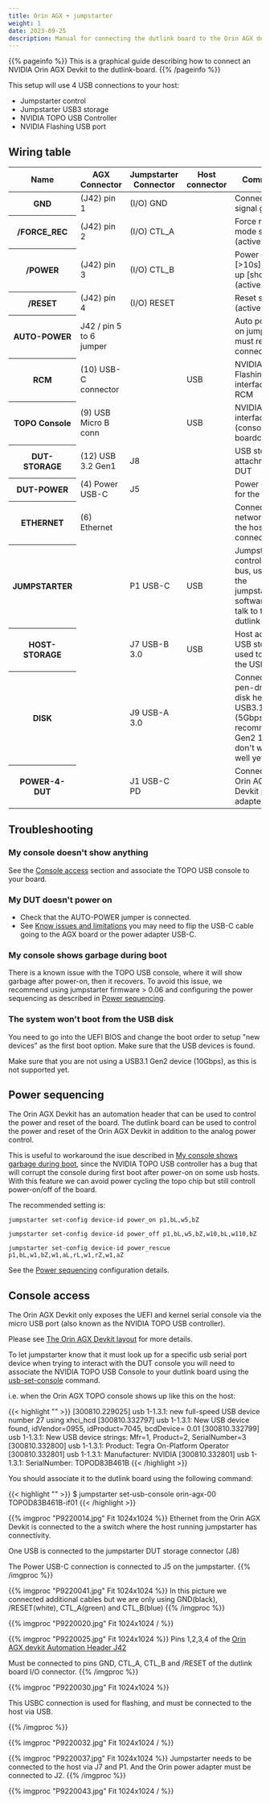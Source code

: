```yaml
---
title: Orin AGX + jumpstarter
weight: 1
date: 2023-09-25
description: Manual for connecting the dutlink board to the Orin AGX devkit.
---
```


{{% pageinfo %}}
This is a graphical guide describing how to connect an NVIDIA Orin AGX Devkit
to the dutlink-board.
{{% /pageinfo %}}

This setup will use 4 USB connections to your host:

* Jumpstarter control
* Jumpstarter USB3 storage
* NVIDIA TOPO USB Controller
* NVIDIA Flashing USB port
## Wiring table
<table class="table">
  <thead>
    <tr>
        <th scope="col">Name</th>
        <th scope="col">AGX Connector</th>
        <th scope="col">Jumpstarter Connector</th>
        <th scope="col">Host connector</th>
        <th scope="col">Comments</th>
    </tr>
  </thead>
  <tbody>
    <tr>
        <th scope="row">GND</th>
        <td>(J42) pin 1</td>
        <td>(I/O) GND</td>
        <td></td>
        <td>Connecting signal ground</td>
    </tr>
    <tr>
        <th scope="row">/FORCE_REC</th>
        <td>(J42) pin 2</td>
        <td>(I/O) CTL_A</td>
        <td></td>
        <td>Force recovery mode signal (active low)</td>
    </tr>
    <tr>
        <th scope="row">/POWER</th>
        <td>(J42) pin 3</td>
        <td>(I/O) CTL_B</td>
        <td></td>
        <td>Power down [>10s], Power up [short] (active low)</td>
    </tr>
    <tr>
        <th scope="row">/RESET</th>
        <td>(J42) pin 4</td>
        <td>(I/O) RESET</td>
        <td></td>
        <td>Reset signal (active low)</td>
    </tr>
    <tr>
        <th scope="row">AUTO-POWER</th>
        <td>J42 / pin 5 to 6 jumper</td>
        <td></td>
        <td></td>
        <td>Auto power-on jumper must remain connected</td>
    </tr>
    <tr>
        <th scope="row">RCM</th>
        <td>(10) USB-C connector</td>
        <td></td>
        <td>USB</td>
        <td>NVIDIA Flashing interface for RCM</td>
    </tr>
    <tr>
        <th scope="row">TOPO Console</th>
        <td>(9) USB Micro B conn</td>
        <td></td>
        <td>USB</td>
        <td>NVIDIA TOPO interface (consoles and boardctl)</td>
    </tr>
    <tr>
        <th scope="row">DUT-STORAGE</th>
        <td>(12) USB 3.2 Gen1</td>
        <td>J8</td>
        <td></td>
        <td>USB storage attachment to DUT</td>
    </tr>
    <tr>
        <th scope="row">DUT-POWER</th>
        <td>(4) Power USB-C</td>
        <td>J5</td>
        <td></td>
        <td>Power output for the DUT</td>
    </tr>
     <tr>
        <th scope="row">ETHERNET</th>
        <td>(6) Ethernet</td>
        <td></td>
        <td></td>
        <td>Connect to a network where the host is also connected</td>
    </tr>
    <tr>
        <th scope="row">JUMPSTARTER</th>
        <td></td>
        <td>P1 USB-C</td>
        <td>USB</td>
        <td>Jumpstarter control USB bus, used by the jumpstarter software to talk to the
            dutlink-board</td>
    </tr>
    <tr>
        <th scope="row">HOST-STORAGE</th>
        <td></td>
        <td>J7 USB-B 3.0</td>
        <td>USB</td>
        <td>Host access to USB storage, used to write the USB disk</td>
    </tr>
    <tr>
        <th scope="row">DISK</th>
        <td></td>
        <td>J9 USB-A 3.0 </td>
        <td></td>
        <td>Connect a pen-drive or disk here. USB3.1 Gen1 (5Gbps recommended, Gen2 10Gbps don't work well yet)</td>
    </tr>
    <tr>
        <th scope="row">POWER-4-DUT</th>
        <td></td>
        <td>J1 USB-C PD</td>
        <td></td>
        <td>Connect the Orin AGX Devkit power adapter here</td>
    </tr>
  </tbody>
</table>

## Troubleshooting
### My console doesn't show anything
See the [Console access](#console-access) section and associate the TOPO USB console to your board.

### My DUT doesn't power on
* Check that the AUTO-POWER jumper is connected.
* See [Know issues and limitations](/docs/testharness/dutlinkboard/#known-issues-and-limitations) you may need to flip the USB-C cable going to the AGX board or the power adapter USB-C.

### My console shows garbage during boot
There is a known issue with the TOPO USB console, where it will show garbage after power-on, then it
recovers. To avoid this issue, we recommend using jumpstarter firmware > 0.06 and
configuring the power sequencing as described in [Power sequencing](#power-sequencing).

### The system won't boot from the USB disk
You need to go into the UEFI BIOS and change the boot order to setup "new devices"
as the first boot option. Make sure that the USB devices is found.

Make sure that you are not using a USB3.1 Gen2 device (10Gbps), as this is not supported yet.

## Power sequencing
The Orin AGX Devkit has an automation header that can be used to control the power
and reset of the board. The dutlink board can be used to control the power
and reset of the Orin AGX Devkit in addition to the analog power control.

This is useful to workaround the isue described in [My console shows garbage during boot](#my-console-shows-garbage-during-boot), since the NVIDIA TOPO USB controller has a bug
that will corrupt the console during first boot after power-on on some usb hosts. With
this feature we can avoid power cycling the topo chip but still controll power-on/off
of the board.

The recommended setting is:

`jumpstarter set-config device-id power_on p1,bL,w5,bZ`

`jumpstarter set-config device-id power_off p1,bL,w5,bZ,w10,bL,w110,bZ`

`jumpstarter set-config device-id power_rescue p1,bL,w1,bZ,w1,aL,rL,w1,rZ,w1,aZ`

See the [Power sequencing](/docs/reference/command-line/#power_onoffrecue-parameters) configuration
details.

## Console access
The Orin AGX Devkit only exposes the UEFI and kernel serial console via the
micro USB port (also known as the NVIDIA TOPO USB controller).

Please see [The Orin AGX Devkit layout](https://developer.nvidia.com/embedded/learn/jetson-agx-orin-devkit-user-guide/developer_kit_layout.html) for more details.

To let jumpstarter know that it must look up for a specific usb serial port device
when trying to interact with the DUT console you will need to associate the
NVIDIA TOPO USB Console to your dutlink board using the
[usb-set-console](/docs/reference/#set-usb-console) command.

i.e. when the Orin AGX TOPO console shows up like this on the host:

{{< highlight "" >}}
[300810.229025] usb 1-1.3.1: new full-speed USB device number 27 using xhci_hcd
[300810.332797] usb 1-1.3.1: New USB device found, idVendor=0955, idProduct=7045, bcdDevice= 0.01
[300810.332799] usb 1-1.3.1: New USB device strings: Mfr=1, Product=2, SerialNumber=3
[300810.332800] usb 1-1.3.1: Product: Tegra On-Platform Operator
[300810.332801] usb 1-1.3.1: Manufacturer: NVIDIA
[300810.332801] usb 1-1.3.1: SerialNumber: TOPOD83B461B
{{< /highlight >}}

You should associate it to the dutlink board using the following command:

{{< highlight "" >}}
$ jumpstarter set-usb-console orin-agx-00 TOPOD83B461B-if01
{{< /highlight >}}


{{% imgproc "P9220014.jpg" Fit 1024x1024  %}}
Ethernet from the Orin AGX Devkit is connected to the a switch
where the host running jumpstarter has connectivity.

One USB is connected to the jumpstarter DUT storage connector (J8)

The Power USB-C connection is connected to J5 on the jumpstarter.
{{% /imgproc %}}

{{% imgproc "P9220041.jpg" Fit 1024x1024  %}}
In this picture we connected additional cables but we are only using
GND(black), /RESET(white), CTL_A(green) and CTL_B(blue)
{{% /imgproc %}}

{{% imgproc "P9220020.jpg" Fit 1024x1024 / %}}

{{% imgproc "P9220025.jpg" Fit 1024x1024 %}}
Pins 1,2,3,4 of the [Orin AGX devkit Automation Header J42](https://developer.nvidia.com/embedded/learn/jetson-agx-orin-devkit-user-guide/developer_kit_layout.html#automation-header-j42)

Must be connected to pins GND, CTL_A, CTL_B and /RESET of the dutlink board I/O connector.
{{% /imgproc %}}


{{% imgproc "P9220030.jpg" Fit 1024x1024 %}}

This USBC connection is used for flashing, and must be connected to the host via USB.

{{% /imgproc %}}

{{% imgproc "P9220032.jpg" Fit 1024x1024 / %}}

{{% imgproc "P9220037.jpg" Fit 1024x1024 %}}
Jumpstarter needs to be connected to the host via J7 and P1. And the Orin power adapter must be connected to J2.
{{% /imgproc %}}



{{% imgproc "P9220043.jpg" Fit 1024x1024 / %}}

